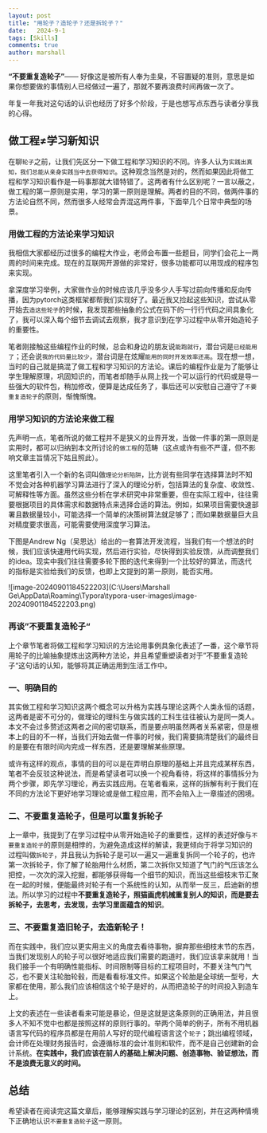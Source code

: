 ```yaml
---
layout: post
title: "用轮子？造轮子？还是拆轮子？"
date:   2024-9-1
tags: [Skills]
comments: true
author: marshall
---
```




**“不要重复造轮子”**—— 好像这是被所有人奉为圭臬，不容置疑的准则，意思是如果你想要做的事情别人已经做过一遍了，那就不要再浪费时间再做一次了。

年复一年我对这句话的认识也经历了好多个阶段，于是也想写点东西与读者分享我的心得。

<!-- more -->

## 做工程≠学习新知识

在聊`轮子`之前，让我们先区分一下做工程和学习知识的不同。许多人认为`实践出真知，我们总能从亲身实践当中去获得知识`。这种观念当然是对的，然而如果因此将做工程和学习知识看作是一码事那就大错特错了。这两者有什么区别呢？一言以蔽之，做工程的第一原则是实用，学习的第一原则是理解。两者的目的不同，做两件事的方法论自然不同，然而很多人经常会弄混这两件事，下面举几个日常中典型的场景。

### 用做工程的方法论来学习知识

我相信大家都经历过很多的编程大作业，老师会布置一些题目，同学们会花上一两周的时间来完成。现在的互联网开源做的非常好，很多功能都可以用现成的程序包来实现。

拿深度学习举例，大家做作业的时候应该几乎没多少人手写过前向传播和反向传播，因为pytorch这类框架都帮我们实现好了。最近我又捡起这些知识，尝试从零开始去`造这些轮子`的时候，我发现那些抽象的公式在码下的一行行代码之间具象化了，我可以深入每个细节去调试去观察，我才意识到在学习过程中从零开始造轮子的重要性。

笔者刚接触这些编程作业的时候，总会和身边的朋友说`能跑就行`，潜台词是`已经能用了`；还会说`我的代码量比较少`，潜台词是在炫耀`能用的同时开发效率还高`。现在想一想，当时的自己就是搞混了做工程和学习知识的方法论。课后的编程作业是为了能够让学生理解原理，巩固知识的，而笔者却随手从网上找一个可以运行的代码或是导一些强大的软件包，稍加修改，便算是达成任务了，事后还可以安慰自己遵守了`不要重复造轮子`的原则，惭愧惭愧。

### 用学习知识的方法论来做工程

先声明一点，笔者所说的做工程并不是狭义的业界开发，当做一件事的第一原则是实用时，都可以归纳到本文所讨论的`做工程`的范畴（这点或许有些不严谨，但不影响文章主旨情况下姑且照此）。

这里笔者引入一个新的名词叫做`理论分析陷阱`，比方说有些同学在选择算法时不知不觉会对各种机器学习算法进行了深入的理论分析，包括算法的复杂度、收敛性、可解释性等方面。虽然这些分析在学术研究中非常重要，但在实际工程中，往往需要根据项目的具体需求和数据特点来选择合适的算法。例如，如果项目需要快速部署且数据量较小，可能选择一个简单的决策树算法就足够了；而如果数据量巨大且对精度要求很高，可能需要使用深度学习算法。

下图是Andrew Ng（吴恩达）给出的一套算法开发流程，当我们有一个想法的时候，我们应该快速用代码实现，然后进行实验，尽快得到实验反馈，从而调整我们的idea。现实中我们往往需要多轮下图的迭代来得到一个比较好的算法，而迭代的指标是实验给我们的反馈，也即上文提到的第一原则，能否实用。

![image-20240901184522203](C:\Users\Marshall Ge\AppData\Roaming\Typora\typora-user-images\image-20240901184522203.png)



### 再谈”不要重复造轮子“

上个章节笔者将做工程和学习知识的方法论用事例具象化表述了一番，这个章节将用轮子的比喻抽象提炼出这两种方法论，并且希望重塑读者对于”不要重复造轮子“这句话的认知，能够将其正确运用到生活工作中。

### 一、明确目的

其实做工程和学习知识这两个概念可以升格为实践与理论这两个人类永恒的话题，这两者是密不可分的，做理论的理科生与做实践的工科生往往被认为是同一类人。本文不会过多赘述这两者之间的密切联系，而是要点明虽然两者关系紧密，但是根本上的目的不一样，当我们开始去做一件事的时候，我们需要搞清楚我们的最终目的是要在有限时间内完成一样东西，还是要理解某些原理。

或许有这样的观点，事情的目的可以是在弄明白原理的基础上并且完成某样东西，笔者不会反驳这种说法，而是希望读者可以换一个视角看待，将这样的事情拆分为两个步骤，即先学习理论，再去实践应用。在笔者看来，这样的拆解有利于我们在不同的方法论下更好地学习理论或是做工程应用，而不会陷入上一章描述的困境。

### 二、不要重复造轮子，但是可以重复拆轮子

上一章中，我提到了在学习过程中从零开始造轮子的重要性，这样的表述好像与`不要重复造轮子`的原则是相悖的，为避免造成这样的解读，我更倾向于将学习知识的过程叫做`拆轮子`，并且我认为拆轮子是可以一遍又一遍重复拆同一个轮子的，也许第一次拆轮子，你了解了轮胎用什么材质，第二次拆你又知道了气门的气压该怎么把控，一次次的深入挖掘，都能够获得每一个细节的知识，而当这些细枝末节汇聚在一起的时候，便能最终对轮子有一个系统性的认知，从而举一反三，启迪新的想法。所以学习的过程中**不要重复造轮子，照猫画虎机械重复别人的知识，而是要去拆轮子，去思考，去发现，去学习里面蕴含的知识**。

### 三、不要重复造旧轮子，去造新轮子！

而在实践中，我们应以更实用主义的角度去看待事物，摒弃那些细枝末节的东西，当我们发现别人的轮子可以很好地适应我们需要的跑道时，我们应该拿来就用！当我们接手一个有明确性能指标、时间限制等目标的工程项目时，不要关注气门气芯，也不要关注轮胎轮毂，而是看看标准文件。如果这个轮胎是全球统一型号，大家都在使用，那么我们应该相信这个轮子是好的，从而把造轮子的时间投入到造车上。

上文的表述在一些读者看来可能是暴论，但是这就是这条原则的正确用法，并且很多人不知不觉中也都是按照这样的原则行事的。举两个简单的例子，所有不用机器语言写代码的程序员都是在用前人写好的现代编程语言这个`轮子`；跳出编程领域，会计师在处理财务报告时，会遵循标准的会计准则和软件，而不是自己创建新的会计系统。**在实践中，我们应该在前人的基础上解决问题、创造事物、验证想法，而不是浪费无意义的时间。**



## 总结

希望读者在阅读完这篇文章后，能够理解实践与学习理论的区别，并在这两种情境下正确地认识`不要重复造轮子`这一原则。